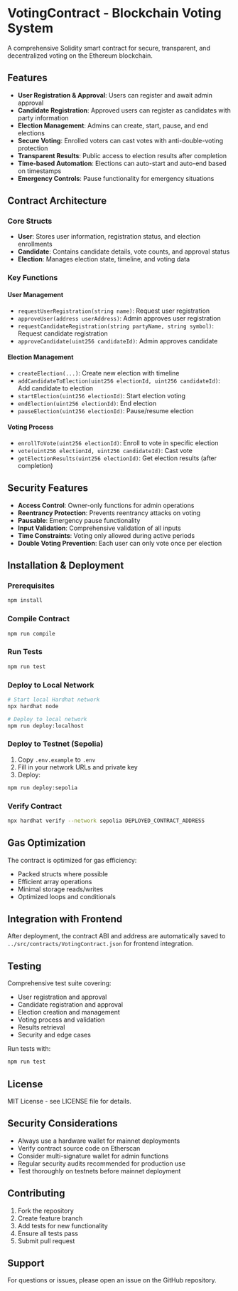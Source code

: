 # VotingContract - Blockchain Voting System

A comprehensive Solidity smart contract for secure, transparent, and decentralized voting on the Ethereum blockchain.

## Features

- **User Registration & Approval**: Users can register and await admin approval
- **Candidate Registration**: Approved users can register as candidates with party information
- **Election Management**: Admins can create, start, pause, and end elections
- **Secure Voting**: Enrolled voters can cast votes with anti-double-voting protection
- **Transparent Results**: Public access to election results after completion
- **Time-based Automation**: Elections can auto-start and auto-end based on timestamps
- **Emergency Controls**: Pause functionality for emergency situations

## Contract Architecture

### Core Structs

- **User**: Stores user information, registration status, and election enrollments
- **Candidate**: Contains candidate details, vote counts, and approval status
- **Election**: Manages election state, timeline, and voting data

### Key Functions

#### User Management
- `requestUserRegistration(string name)`: Request user registration
- `approveUser(address userAddress)`: Admin approves user registration
- `requestCandidateRegistration(string partyName, string symbol)`: Request candidate registration
- `approveCandidate(uint256 candidateId)`: Admin approves candidate

#### Election Management
- `createElection(...)`: Create new election with timeline
- `addCandidateToElection(uint256 electionId, uint256 candidateId)`: Add candidate to election
- `startElection(uint256 electionId)`: Start election voting
- `endElection(uint256 electionId)`: End election
- `pauseElection(uint256 electionId)`: Pause/resume election

#### Voting Process
- `enrollToVote(uint256 electionId)`: Enroll to vote in specific election
- `vote(uint256 electionId, uint256 candidateId)`: Cast vote
- `getElectionResults(uint256 electionId)`: Get election results (after completion)

## Security Features

- **Access Control**: Owner-only functions for admin operations
- **Reentrancy Protection**: Prevents reentrancy attacks on voting
- **Pausable**: Emergency pause functionality
- **Input Validation**: Comprehensive validation of all inputs
- **Time Constraints**: Voting only allowed during active periods
- **Double Voting Prevention**: Each user can only vote once per election

## Installation & Deployment

### Prerequisites

```bash
npm install
```

### Compile Contract

```bash
npm run compile
```

### Run Tests

```bash
npm run test
```

### Deploy to Local Network

```bash
# Start local Hardhat network
npx hardhat node

# Deploy to local network
npm run deploy:localhost
```

### Deploy to Testnet (Sepolia)

1. Copy `.env.example` to `.env`
2. Fill in your network URLs and private key
3. Deploy:

```bash
npm run deploy:sepolia
```

### Verify Contract

```bash
npx hardhat verify --network sepolia DEPLOYED_CONTRACT_ADDRESS
```

## Gas Optimization

The contract is optimized for gas efficiency:
- Packed structs where possible
- Efficient array operations
- Minimal storage reads/writes
- Optimized loops and conditionals

## Integration with Frontend

After deployment, the contract ABI and address are automatically saved to `../src/contracts/VotingContract.json` for frontend integration.

## Testing

Comprehensive test suite covering:
- User registration and approval
- Candidate registration and approval
- Election creation and management
- Voting process and validation
- Results retrieval
- Security and edge cases

Run tests with:
```bash
npm run test
```

## License

MIT License - see LICENSE file for details.

## Security Considerations

- Always use a hardware wallet for mainnet deployments
- Verify contract source code on Etherscan
- Consider multi-signature wallet for admin functions
- Regular security audits recommended for production use
- Test thoroughly on testnets before mainnet deployment

## Contributing

1. Fork the repository
2. Create feature branch
3. Add tests for new functionality
4. Ensure all tests pass
5. Submit pull request

## Support

For questions or issues, please open an issue on the GitHub repository.